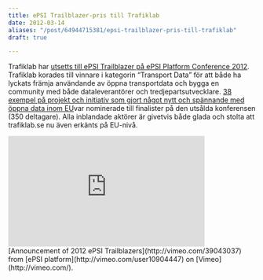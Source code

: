 ```yaml
---
title: ePSI Trailblazer-pris till Trafiklab
date: 2012-03-14
aliases: "/post/64944715381/epsi-trailblazer-pris-till-trafiklab"
draft: true

---
```


Trafiklab har [utsetts till ePSI Trailblazer på  ePSI Platform Conference 2012](http://epsiplatform.eu/content/winners-epsi-trailblazers-2012). Trafiklab korades till vinnare i kategorin &ldquo;Transport Data&rdquo; för att både ha lyckats främja användande av öppna transportdata och bygga en community med både dataleverantörer och tredjepartsutvecklare.
[38 exempel på projekt och initiativ som gjort något nytt och spännande med öppna data inom EU](http://epsiplatform.eu/content/epsi-trailblazers-candidates)var nominerade till finalister på den utsålda konferensen (350 deltagare).
Alla inblandade aktörer är givetvis både glada och stolta att trafiklab.se nu även erkänts på EU-nivå.
<iframe frameborder="0" height="225" src="http://player.vimeo.com/video/39043037?title=0&amp;byline=0&amp;portrait=0" width="400"></iframe>
[Announcement of 2012 ePSI Trailblazers](http://vimeo.com/39043037) from [ePSI platform](http://vimeo.com/user10904447) on [Vimeo](http://vimeo.com/).
 
